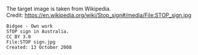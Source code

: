 The target image is taken from Wikipedia.  
Credit: https://en.wikipedia.org/wiki/Stop_sign#/media/File:STOP_sign.jpg

```
Bidgee - Own work
STOP sign in Australia.
CC BY 3.0
File:STOP sign.jpg
Created: 13 October 2008
```